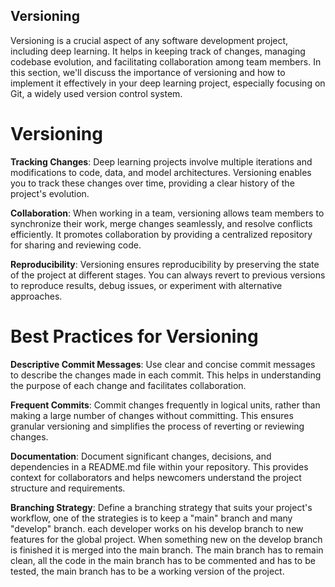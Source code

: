 ## **Versioning**
Versioning is a crucial aspect of any software development project, including deep learning. It helps in keeping track of changes, managing codebase evolution, and facilitating collaboration among team members. In this section, we'll discuss the importance of versioning and how to implement it effectively in your deep learning project, especially focusing on Git, a widely used version control system.

# **Versioning**

**Tracking Changes**: Deep learning projects involve multiple iterations and modifications to code, data, and model architectures. Versioning enables you to track these changes over time, providing a clear history of the project's evolution.

**Collaboration**: When working in a team, versioning allows team members to synchronize their work, merge changes seamlessly, and resolve conflicts efficiently. It promotes collaboration by providing a centralized repository for sharing and reviewing code.

**Reproducibility**: Versioning ensures reproducibility by preserving the state of the project at different stages. You can always revert to previous versions to reproduce results, debug issues, or experiment with alternative approaches.

# **Best Practices for Versioning**
**Descriptive Commit Messages**: Use clear and concise commit messages to describe the changes made in each commit. This helps in understanding the purpose of each change and facilitates collaboration.

**Frequent Commits**: Commit changes frequently in logical units, rather than making a large number of changes without committing. This ensures granular versioning and simplifies the process of reverting or reviewing changes.

**Documentation**: Document significant changes, decisions, and dependencies in a README.md file within your repository. This provides context for collaborators and helps newcomers understand the project structure and requirements.

**Branching Strategy**: Define a branching strategy that suits your project's workflow, one of the strategies is to keep a "main" branch and many "develop" branch.
each developer works on his develop branch to new features for the global project. When something new on the develop branch is finished it is merged into the main branch.
The main branch has to remain clean, all the code in the main branch has to be commented and has to be tested, the main branch has to be a working version of the project.
